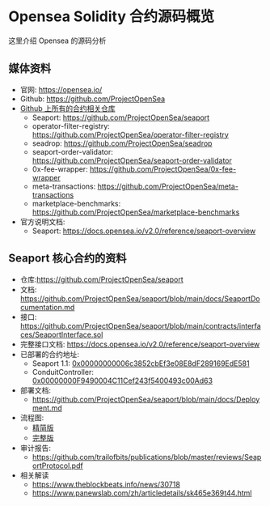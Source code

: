 # Opensea Solidity 合约源码概览

这里介绍 Opensea 的源码分析

## 媒体资料

- 官网: https://opensea.io/
- Github: https://github.com/ProjectOpenSea
- [Github 上所有的合约相关仓库](https://github.com/orgs/ProjectOpenSea/repositories?q=&type=all&language=solidity&sort=)
  - Seaport: https://github.com/ProjectOpenSea/seaport
  - operator-filter-registry: https://github.com/ProjectOpenSea/operator-filter-registry
  - seadrop: https://github.com/ProjectOpenSea/seadrop
  - seaport-order-validator: https://github.com/ProjectOpenSea/seaport-order-validator
  - 0x-fee-wrapper: https://github.com/ProjectOpenSea/0x-fee-wrapper
  - meta-transactions: https://github.com/ProjectOpenSea/meta-transactions
  - marketplace-benchmarks: https://github.com/ProjectOpenSea/marketplace-benchmarks
- 官方说明文档:
  - Seaport: https://docs.opensea.io/v2.0/reference/seaport-overview

## Seaport 核心合约的资料

- 仓库:https://github.com/ProjectOpenSea/seaport
- 文档: https://github.com/ProjectOpenSea/seaport/blob/main/docs/SeaportDocumentation.md
- 接口: https://github.com/ProjectOpenSea/seaport/blob/main/contracts/interfaces/SeaportInterface.sol
- 完整接口文档: https://docs.opensea.io/v2.0/reference/seaport-overview
- 已部署的合约地址:
  - Seaport 1.1: [0x00000000006c3852cbEf3e08E8dF289169EdE581](https://etherscan.io/address/0x00000000006c3852cbEf3e08E8dF289169EdE581#code)
  - ConduitController: [0x00000000F9490004C11Cef243f5400493c00Ad63](https://etherscan.io/address/0x00000000F9490004C11Cef243f5400493c00Ad63#code)
- 部署文档:
  - https://github.com/ProjectOpenSea/seaport/blob/main/docs/Deployment.md
- 流程图:
  - [精简版](https://github.com/ProjectOpenSea/seaport#diagram)
  - [完整版](https://github.com/ProjectOpenSea/seaport/tree/main/diagrams)
- 审计报告:
  - https://github.com/trailofbits/publications/blob/master/reviews/SeaportProtocol.pdf
- 相关解读
  - https://www.theblockbeats.info/news/30718
  - https://www.panewslab.com/zh/articledetails/sk465e369t44.html
